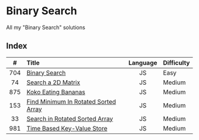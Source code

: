 # Binary Search

All my "Binary Search" solutions

## Index

| **#** | **Title**                                      | **Language** | **Difficulty** |
| :---: | :--------------------------------------------- | :----------: | :------------- |
|  704  | [Binary Search](704.js)                        |      JS      | Easy           |
|  74   | [Search a 2D Matrix](74.js)                    |      JS      | Medium         |
|  875  | [Koko Eating Bananas](875.js)                  |      JS      | Medium         |
|  153  | [Find Minimum In Rotated Sorted Array](153.js) |      JS      | Medium         |
|  33   | [Search in Rotated Sorted Array](33.js)        |      JS      | Medium         |
|  981  | [Time Based Key-Value Store](981.js)           |      JS      | Medium         |
